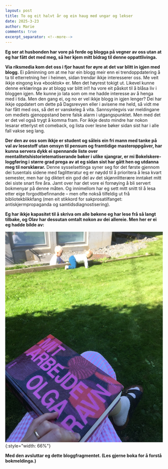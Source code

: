```yaml
---
layout: post
title: To og eit halvt år og ein haug med ungar og lekser
date: 2025-3-23
author: Marie
comments: true
excerpt_separator: <!--more-->
---
```


**Eg ser at husbonden har vore på ferde og blogga på vegner av oss utan at eg har fått det med meg, så her kjem mitt bidrag til denne oppattlivinga.** <!--more-->

**Via riksmedia kom det oss i fjor haust for øyre at det var blitt in igjen med blogg.** Ei påminning om at me har ein blogg meir enn ei trendoppdatering å ta til etterretning her i heimen, sidan trendar ikkje interesserer oss. Me veit ikkje eingong kva «booktok» er. Men det høyrest tokigt ut. Likevel kunne denne erklæringa av at blogg var blitt in!! ha vore eit påskot til å blåsa liv i bloggen igjen. Me kunne jo lata som om me hadde interesse av å henga med i tida. Men den gang ei, og no er vel ikkje blogg in igjen lenger? Dei har ikkje oppdatert om dette på Dagsrevyen eller i avisene me held, så vidt me har fått med oss, så det er vanskeleg å vita. Sannsynlegvis var meldingane om mediets gjenoppstand berre falsk alarm i utgangspunktet. Men med det er det vel også trygt å komma fram. For ikkje desto mindre har nokon lesarar etterlyst eit comeback, og lista over lesne bøker sidan sist har i alle fall vakse seg lang. 

**Der den av oss som ikkje er student og såleis ein fri mann med tanke på val av lesestoff utan omsyn til pensum og framtidige masteroppgåver, har kunna servera dykk ei spennande liste over mentalitetshistorietematiserande bøker i ulike sjangrar, er mi Bokelskere-loggføring i større grad prega av at eg sidan sist har gått hen og utdanna meg til norsklærar.** Denne sysselsettinga syner seg for det første gjennom dei tusentals sidene med faglitteratur eg er nøydd til å prioritera å lesa kvart semester, men har òg diktert ein god del av det skjønnlitterære inntaket mitt dei siste snart fire åra. Jamt over har det vore ei fornøying å bli servert bokmenyar på denne måten. Og innimellom har eg sett mitt snitt til å lesa etter eige forgodtbefinnande – men ofte nokså tilfeldig ut frå bibliotekblikkfang (men eit stikkord for sakprosatilfanget: antiskjermpropaganda og samtidsdiagnostisering).

**Eg har ikkje kapasitet til å skriva om alle bøkene eg har lese frå så langt tilbake, og Olav har dessutan omtalt nokon av dei allereie. Men her er ei eg hadde bilde av:**

![Omslaget til Mit arbejde av Olga Ravn, med to små barn synlege i bakgrunnen bak boka.](/images/arbejde.jpeg){:style="width: 66%"}

**Med den avsluttar eg dette bloggfragmentet. (Les gjerne boka for å forstå bokmeldinga.)**